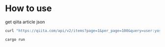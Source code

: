 # How to use

get qiita article json

```zsh
curl "https://qiita.com/api/v2/items?page=1&per_page=100&query=user:yoshihiro-shu"
```

```zsh
cargo run
```

